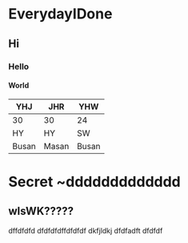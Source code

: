 # EverydayIDone

## Hi

### Hello

#### World

| YHJ | JHR | YHW |
|-----|-----|-----|
|30   |30   |24   |
|HY   |HY   |SW   |
|Busan|Masan|Busan|

# Secret ~ddddddddddddd

## wlsWK?????
dffdfdfd
dfdfdfdffdfdfdf
dkfjldkj
dfdfadft
dfdfdf
